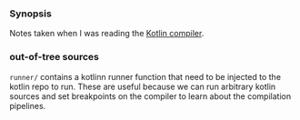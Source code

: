 ### Synopsis

Notes taken when I was reading the [Kotlin
compiler](https://github.com/JetBrains/kotlin/tree/master/compiler).

### out-of-tree sources

`runner/` contains a kotlinn runner function that need to be injected to the
kotlin repo to run. These are useful because we can run arbitrary kotlin
sources and set breakpoints on the compiler to learn about the compilation
pipelines.
